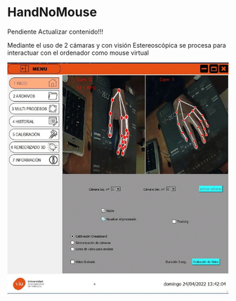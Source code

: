 # HandNoMouse
Pendiente Actualizar contenido!!!


Mediante el uso de 2 cámaras y con visión Estereoscópica se procesa para interactuar con el ordenador como mouse virtual

<img src="https://github.com/davidlima/HandNoMouse/blob/main/capturas/Main0.gif" /> 
